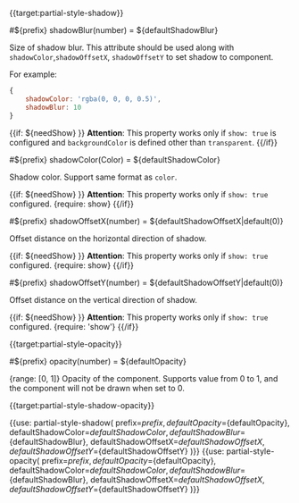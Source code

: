 {{target:partial-style-shadow}}

#${prefix} shadowBlur(number) = ${defaultShadowBlur}

Size of shadow blur. This attribute should be used along with `shadowColor`,`shadowOffsetX`, `shadowOffsetY` to set shadow to component.

For example:
```js
{
    shadowColor: 'rgba(0, 0, 0, 0.5)',
    shadowBlur: 10
}
```

{{if: ${needShow} }}
**Attention**: This property works only if `show: true` is configured and `backgroundColor` is defined other than `transparent`.
{{/if}}


#${prefix} shadowColor(Color) = ${defaultShadowColor}

Shadow color. Support same format as `color`.

{{if: ${needShow} }}
**Attention**: This property works only if `show: true` configured.
{require: show}
{{/if}}


#${prefix} shadowOffsetX(number) = ${defaultShadowOffsetX|default(0)}

Offset distance on the horizontal direction of shadow.

{{if: ${needShow} }}
**Attention**: This property works only if `show: true` configured.
{require: show}
{{/if}}


#${prefix} shadowOffsetY(number) = ${defaultShadowOffsetY|default(0)}

Offset distance on the vertical direction of shadow.

{{if: ${needShow} }}
**Attention**: This property works only if `show: true` configured.
{require: 'show'}
{{/if}}


{{target:partial-style-opacity}}

#${prefix} opacity(number) = ${defaultOpacity}

{range: [0, 1]}
Opacity of the component. Supports value from 0 to 1, and the component will not be drawn when set to 0.




{{target:partial-style-shadow-opacity}}

{{use: partial-style-shadow(
    prefix=${prefix},
    defaultOpacity=${defaultOpacity},
    defaultShadowColor=${defaultShadowColor},
    defaultShadowBlur=${defaultShadowBlur},
    defaultShadowOffsetX=${defaultShadowOffsetX},
    defaultShadowOffsetY=${defaultShadowOffsetY}
)}}
{{use: partial-style-opacity(
    prefix=${prefix},
    defaultOpacity=${defaultOpacity},
    defaultShadowColor=${defaultShadowColor},
    defaultShadowBlur=${defaultShadowBlur},
    defaultShadowOffsetX=${defaultShadowOffsetX},
    defaultShadowOffsetY=${defaultShadowOffsetY}
)}}
